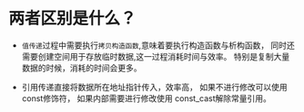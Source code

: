 # 两者区别是什么？

- `值传递`过程中需要执行`拷贝构造函数`,意味着要执行构造函数与析构函数，
同时还需要创建空间用于存放临时数据,这一过程消耗时间与效率。
特别是复制大量数据的时候，消耗的时间会更多。



- 引用传递直接将数据所在地址指针传入，效率高，
  如果不进行修改可以使用const修饰符，
  如果内部需要进行修改使用 const_cast解除常量引用。